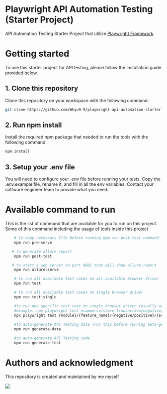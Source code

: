 # Playwright API Automation Testing (Starter Project)

API Automation Testing Starter Project that utilize [Playwright Framework](https://playwright.dev/docs/intro).

# Getting started

To use this starter project for API testing, please follow the installation guide provided below.

## 1. Clone this repository

Clone this repository on your workspace with the following command:

```bash
git clone https://github.com/Whyu9-9/playwright-api-automation-starter.git
```

## 2. Run npm install

Install the required npm package that needed to run the tools with the following command:

```bash
npm install
```

## 3. Setup your .env file

You will need to configure your .env file before running your tests. Copy the .env.example file, rename it, and fill in all the env variables. Contact your software engineer team to provide what you need.

# Available command to run
This is the list of command that are available for you to run on this project. Some of this command including the usage of tools inside this project

```bash
    # to copy necessary file before running npm run post-test command
    npm run pre-serve

   # to generate allure report
    npm run post-test

   # to start a web server on port 8081 that will show allure report
    npm run allure:serve

    # to run all available test cases on all available browser driver
    npm run test

    # to run all available test cases on single browser driver
    npm run test-single

    #to run one specific test case on single browser driver (usually we use this for debugging API testing code to see if the code is already running well or not)
    #example: npx playwright test ecommerce/store-transaction/negative/scene2 --project=chromium
    npx playwright test {module}/{feature_name}/{negative/positive}/{scene+order} --project=chromium
    
    #to auto-generate API Testing data (run this before running auto-generate API testing code)
    npm run generate-data

    #to auto-generate API Testing code
    npm run generate-test
```

# Authors and acknowledgment
This repository is created and maintained by me myself

[![](https://github.com/Whyu9-9.png?size=50)](https://github.com/Whyu9-9)